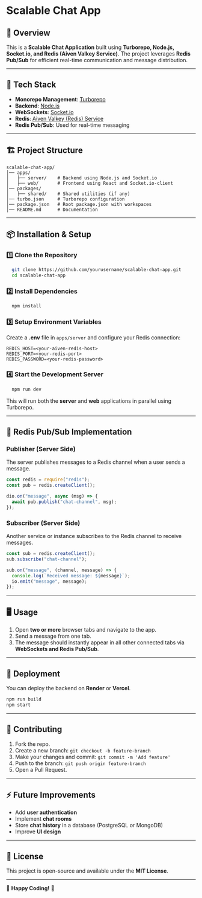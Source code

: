 # Scalable Chat App

## 🚀 Overview
This is a **Scalable Chat Application** built using **Turborepo, Node.js, Socket.io, and Redis (Aiven Valkey Service)**. The project leverages **Redis Pub/Sub** for efficient real-time communication and message distribution.

---

## 📌 Tech Stack
- **Monorepo Management**: [Turborepo](https://turbo.build/)
- **Backend**: [Node.js](https://nodejs.org/)
- **WebSockets**: [Socket.io](https://socket.io/)
- **Redis**: [Aiven Valkey (Redis) Service](https://aiven.io/valkey)
- **Redis Pub/Sub**: Used for real-time messaging

---

## 🏗 Project Structure
```
scalable-chat-app/
│── apps/
│   ├── server/    # Backend using Node.js and Socket.io
│   ├── web/       # Frontend using React and Socket.io-client
│── packages/
│   ├── shared/    # Shared utilities (if any)
│── turbo.json     # Turborepo configuration
│── package.json   # Root package.json with workspaces
│── README.md      # Documentation
```

---

## 📦 Installation & Setup
### 1️⃣ Clone the Repository
```sh
  git clone https://github.com/yourusername/scalable-chat-app.git
  cd scalable-chat-app
```

### 2️⃣ Install Dependencies
```sh
  npm install
```

### 3️⃣ Setup Environment Variables
Create a **.env** file in `apps/server` and configure your Redis connection:
```env
REDIS_HOST=<your-aiven-redis-host>
REDIS_PORT=<your-redis-port>
REDIS_PASSWORD=<your-redis-password>
```

### 4️⃣ Start the Development Server
```sh
  npm run dev
```
This will run both the **server** and **web** applications in parallel using Turborepo.

---

## 🔗 Redis Pub/Sub Implementation
### **Publisher (Server Side)**
The server publishes messages to a Redis channel when a user sends a message.
```js
const redis = require("redis");
const pub = redis.createClient();

dio.on("message", async (msg) => {
  await pub.publish("chat-channel", msg);
});
```

### **Subscriber (Server Side)**
Another service or instance subscribes to the Redis channel to receive messages.
```js
const sub = redis.createClient();
sub.subscribe("chat-channel");

sub.on("message", (channel, message) => {
  console.log(`Received message: ${message}`);
  io.emit("message", message);
});
```

---

## 🖥️ Usage
1. Open **two or more** browser tabs and navigate to the app.
2. Send a message from one tab.
3. The message should instantly appear in all other connected tabs via **WebSockets and Redis Pub/Sub**.

---

## 🚀 Deployment
You can deploy the backend on **Render** or **Vercel**.
```sh
npm run build
npm start
```

---

## 🤝 Contributing
1. Fork the repo.
2. Create a new branch: `git checkout -b feature-branch`
3. Make your changes and commit: `git commit -m 'Add feature'`
4. Push to the branch: `git push origin feature-branch`
5. Open a Pull Request.

---

## ⚡ Future Improvements
- Add **user authentication**
- Implement **chat rooms**
- Store **chat history** in a database (PostgreSQL or MongoDB)
- Improve **UI design**

---

## 📜 License
This project is open-source and available under the **MIT License**.

---

🚀 **Happy Coding!** 🎉

